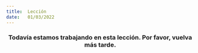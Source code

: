 ```yaml
---
title:  Lección
date:   01/03/2022
---
```


### <center>Todavía estamos trabajando en esta lección. Por favor, vuelva más tarde.</center>